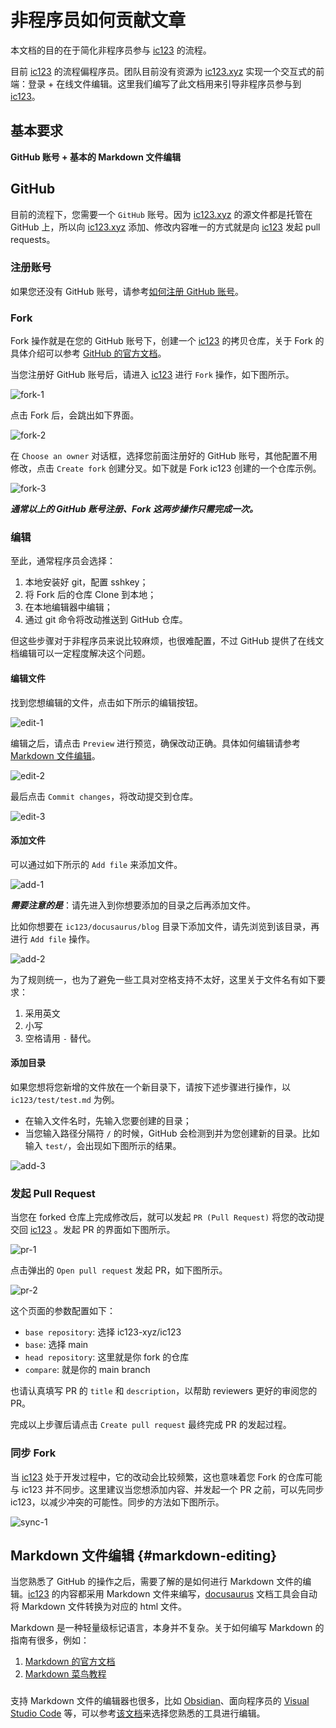 # 非程序员如何贡献文章

本文档的目的在于简化非程序员参与 [ic123](https://github.com/ic123-xyz/ic123) 的流程。

目前 [ic123](https://github.com/ic123-xyz/ic123) 的流程偏程序员。团队目前没有资源为 [ic123.xyz](https://ic123.xyz/) 实现一个交互式的前端：登录 + 在线文件编辑。这里我们编写了此文档用来引导非程序员参与到 [ic123](https://github.com/ic123-xyz/ic123)。

## 基本要求

**GitHub 账号 + 基本的 Markdown 文件编辑**

## GitHub

目前的流程下，您需要一个 `GitHub` 账号。因为 [ic123.xyz](https://ic123.xyz/) 的源文件都是托管在 GitHub 上，所以向 [ic123.xyz](https://ic123.xyz/) 添加、修改内容唯一的方式就是向 [ic123](https://github.com/ic123-xyz/ic123) 发起 pull requests。 

### 注册账号

如果您还没有 GitHub 账号，请参考[如何注册 GitHub 账号](https://docs.github.com/en/get-started/signing-up-for-github/signing-up-for-a-new-github-account)。

### Fork

Fork 操作就是在您的 GitHub 账号下，创建一个 [ic123](https://github.com/ic123-xyz/ic123) 的拷贝仓库，关于 Fork 的具体介绍可以参考 [GitHub 的官方文档](https://docs.github.com/en/pull-requests/collaborating-with-pull-requests/working-with-forks/about-forks)。

当您注册好 GitHub 账号后，请进入 [ic123](https://github.com/ic123-xyz/ic123) 进行 `Fork` 操作，如下图所示。

![fork-1](./img/contribute-fork-1.png)

点击 Fork 后，会跳出如下界面。

![fork-2](./img/contribute-fork-2.png)

在 `Choose an owner` 对话框，选择您前面注册好的 GitHub 账号，其他配置不用修改，点击 `Create fork` 创建分叉。如下就是 Fork ic123 创建的一个仓库示例。

![fork-3](./img/contribute-fork-3.png)


***通常以上的 GitHub 账号注册、Fork 这两步操作只需完成一次。***

### 编辑

至此，通常程序员会选择：
1. 本地安装好 git，配置 sshkey；
2. 将 Fork 后的仓库 Clone 到本地；
3. 在本地编辑器中编辑；
4. 通过 git 命令将改动推送到 GitHub 仓库。

但这些步骤对于非程序员来说比较麻烦，也很难配置，不过 GitHub 提供了在线文档编辑可以一定程度解决这个问题。

#### 编辑文件

找到您想编辑的文件，点击如下所示的编辑按钮。

![edit-1](./img/contribute-edit-1.png)

编辑之后，请点击 `Preview` 进行预览，确保改动正确。具体如何编辑请参考 [Markdown 文件编辑](#markdown-editing)。

![edit-2](./img/contribute-edit-2.png)

最后点击 `Commit changes`，将改动提交到仓库。

![edit-3](./img/contribute-edit-3.png)

#### 添加文件

可以通过如下所示的 `Add file` 来添加文件。

![add-1](./img/contribute-add-1.png)

***需要注意的是***：请先进入到你想要添加的目录之后再添加文件。

比如你想要在 `ic123/docusaurus/blog` 目录下添加文件，请先浏览到该目录，再进行 `Add file` 操作。

![add-2](./img/contribute-add-2.png)

为了规则统一，也为了避免一些工具对空格支持不太好，这里关于文件名有如下要求：
1. 采用英文
2. 小写
3. 空格请用 `-` 替代。


#### 添加目录

如果您想将您新增的文件放在一个新目录下，请按下述步骤进行操作，以 `ic123/test/test.md` 为例。

- 在输入文件名时，先输入您要创建的目录；
- 当您输入路径分隔符 `/` 的时候，GitHub 会检测到并为您创建新的目录。比如输入 `test/`，会出现如下图所示的结果。

![add-3](./img/contribute-add-3.png)

### 发起 Pull Request

当您在 forked 仓库上完成修改后，就可以发起 `PR (Pull Request)` 将您的改动提交回 [ic123](https://github.com/ic123-xyz/ic123) 。发起 PR 的界面如下图所示。

![pr-1](./img/contribute-pr-1.png)

点击弹出的 `Open pull request` 发起 PR，如下图所示。

![pr-2](./img/contribute-pr-2.png)

这个页面的参数配置如下：
- `base repository`: 选择 ic123-xyz/ic123
- `base`: 选择 main
- `head repository`: 这里就是你 fork 的仓库
- `compare`: 就是你的 main branch

也请认真填写 PR 的 `title` 和 `description`，以帮助 reviewers 更好的审阅您的 PR。

完成以上步骤后请点击 `Create pull request` 最终完成 PR 的发起过程。

### 同步 Fork

当 [ic123](https://github.com/ic123-xyz/ic123) 处于开发过程中，它的改动会比较频繁，这也意味着您 Fork 的仓库可能与 ic123 并不同步。这里建议当您想添加内容、并发起一个 PR 之前，可以先同步 ic123，以减少冲突的可能性。同步的方法如下图所示。

![sync-1](./img/contribute-sync-1.png)

## Markdown 文件编辑 {#markdown-editing}

当您熟悉了 GitHub 的操作之后，需要了解的是如何进行 Markdown 文件的编辑。[ic123](https://github.com/ic123-xyz/ic123) 的内容都采用 Markdown 文件来编写，[docusaurus](https://docusaurus.io/) 文档工具会自动将 Markdown 文件转换为对应的 html 文件。

Markdown 是一种轻量级标记语言，本身并不复杂。关于如何编写 Markdown 的指南有很多，例如：
1. [Markdown 的官方文档](https://www.markdownguide.org/getting-started/)
2. [Markdown 菜鸟教程](https://www.runoob.com/markdown/md-tutorial.html)

### 
支持 Markdown 文件的编辑器也很多，比如 [Obsidian](https://obsidian.md/)、面向程序员的 [Visual Studio Code](https://code.visualstudio.com/) 等，可以参考[该文档](https://www.markdownguide.org/getting-started/#notes)来选择您熟悉的工具进行编辑。
